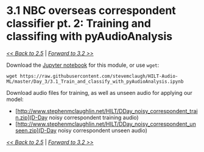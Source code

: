 
# 3.1 NBC overseas correspondent classifier pt. 2: Training and classifing with pyAudioAnalysis

[*<< Back to 2.5*](../Day_2/2.5.md) \| [*Forward to 3.2 >>*](3.2.md)

Download the [Jupyter notebook](https://github.com/stevemclaugh/HILT-Audio-ML/blob/master/Day_3/3.1_Train_and_classify_with_pyAudioAnalysis.ipynb) for this module, or use `wget`:

```
wget https://raw.githubusercontent.com/stevemclaugh/HILT-Audio-ML/master/Day_3/3.1_Train_and_classify_with_pyAudioAnalysis.ipynb
```

Download audio files for training, as well as unseen audio for applying our model:

- [http://www.stephenmclaughlin.net/HILT/DDay_noisy_correspondent_train.zip](D-Day noisy correspondent training audio)
- [http://www.stephenmclaughlin.net/HILT/DDay_noisy_correspondent_unseen.zip](D-Day noisy correspondent unseen audio)


[*<< Back to 2.5*](../Day_2/2.5.md) \| [*Forward to 3.2 >>*](3.2.md)
